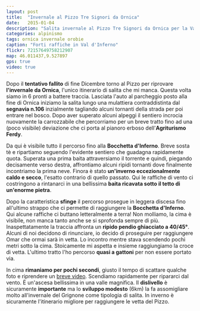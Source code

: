 ```yaml
---
layout: post
title:  "Invernale al Pizzo Tre Signori da Ornica"
date:   2015-01-04
description: "Salita invernale al Pizzo Tre Signori da Ornica per la Val d'Inferno"
categories: alpinismo
tags: ornica invernale orobie
caption: "Forti raffiche in Val d'Inferno"
flickr: 72157649758212907
map: 46.011437,9.527897
gps: true
video: true
---
```


Dopo il **tentativo fallito** di fine Dicembre torno al Pizzo per riprovare **l'invernale da Ornica**, l'unico itinerario di salita che mi manca. Questa volta siamo in 6 pronti a battere traccia. Lasciata l'auto al parcheggio posto alla fine di Ornica iniziamo la salita lungo una mulattiera contraddistinta dal **segnavia n.106** inzialmente tagliando alcuni tornanti della strada per poi entrare nel bosco. Dopo aver superato alcuni alpeggi il sentiero incrocia nuovamente la carrozzabile che percorriamo per un breve tratto fino ad una (poco visibile) deviazione che ci porta al pianoro erboso dell'**Agriturismo Ferdy**.

Da qui è visibile tutto il percorso fino alla **Bocchetta d'Inferno**. Breve sosta tè e ripartiamo seguendo l'evidente sentiero che guadagna rapidamente quota. Superata una prima baita attraversiamo il torrente e quindi, piegando decisamente verso destra, affrontiamo alcuni ripidi tornanti dove finalmente incontriamo la prima neve. Finora è stato **un'inverno eccezionalmente caldo e secco**, l'esatto contrario di quello passato. Qui le raffiche di vento ci costringono a rintanarci in una bellissima **baita ricavata sotto il tetto di un'enorme pietra**.

Dopo la caratteristica **sfinge** il percorso prosegue in leggera discesa fino all'ultimo strappo che ci permette di raggiungere la **Bocchetta d'Inferno**. Qui alcune raffiche ci buttano letteralmente a terra! Non molliamo, la cima è visibile, non manca tanto anche se si sprofonda sempre di più. Inaspettatamente la traccia affronta un **ripido pendio ghiacciato a 40/45°**. Alcuni di noi decidono di rinunciare, io decido di proseguire per raggiungere Omar che ormai sarà in vetta. Lo incontro mentre stava scendendo pochi metri sotto la cima. Stoicamente mi aspetta e insieme raggiungiamo la croce di vetta. L'ultimo tratto l'ho percorso **quasi a gattoni** per non essere portato via.

In cima **rimaniamo per pochi secondi**, giusto il tempo di scattare qualche foto e riprendere un <a href="https://www.youtube.com/watch?v=YLNahkFX58k" target="_blank">breve video</a>. Scendiamo rapidamente per ripararci dal vento. È un'ascesa bellissima in una valle magnifica. Il **dislivello** è sicuramente **importante** ma lo **sviluppo modesto** (6km) la fa assomigliare molto all'invernale del Grignone come tipologia di salita. In inverno è sicuramente l'itinerario migliore per raggiungere le vetta del Pizzo.
